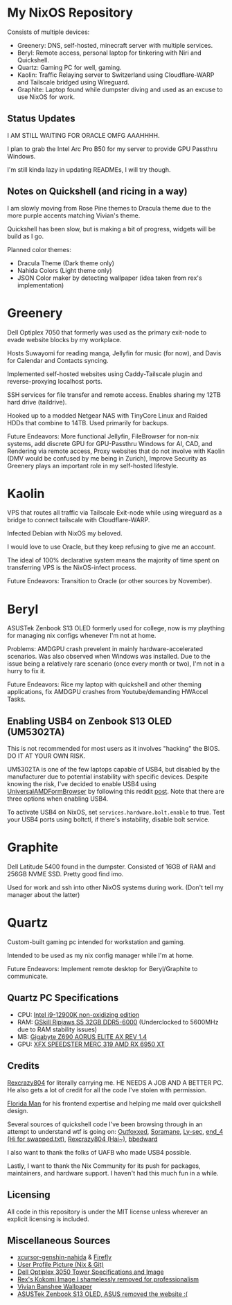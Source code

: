 # My NixOS Repository
Consists of multiple devices:

- Greenery: DNS, self-hosted, minecraft server with multiple services.
- Beryl: Remote access, personal laptop for tinkering with Niri and Quickshell.
- Quartz: Gaming PC for well, gaming.
- Kaolin: Traffic Relaying server to Switzerland using Cloudflare-WARP and Tailscale bridged using Wireguard.
- Graphite: Laptop found while dumpster diving and used as an excuse to use NixOS for work.

## Status Updates
 I AM STILL WAITING FOR ORACLE OMFG AAAHHHH.

 I plan to grab the Intel Arc Pro B50 for my server to provide GPU Passthru Windows.

 I'm still kinda lazy in updating READMEs, I will try though.

## Notes on Quickshell (and ricing in a way)

I am slowly moving from Rose Pine themes to Dracula theme due to the more purple accents
matching Vivian's theme.

Quickshell has been slow, but is making a bit of progress, widgets will be build as I go.

Planned color themes:
- Dracula Theme (Dark theme only)
- Nahida Colors (Light theme only)
- JSON Color maker by detecting wallpaper (idea taken from rex's implementation)

# Greenery

Dell Optiplex 7050 that formerly was used as the primary exit-node to evade website blocks by my workplace.

Hosts Suwayomi for reading manga, Jellyfin for music (for now), and Davis for Calendar and Contacts syncing.

Implemented self-hosted websites using Caddy-Tailscale plugin and reverse-proxying localhost ports.

SSH services for file transfer and remote access. Enables sharing my 12TB hard drive (taildrive).

Hooked up to a modded Netgear NAS with TinyCore Linux and Raided HDDs that combine to 14TB. Used primarily for
backups.

Future Endeavors: More functional Jellyfin, FileBrowser for non-nix systems, add discrete GPU for GPU-Passthru Windows
for AI, CAD, and Rendering via remote access, Proxy websites that do not involve with Kaolin (DMV would be confused by me 
being in Zurich), Improve Security as Greenery plays an important role in my self-hosted lifestyle.

# Kaolin

VPS that routes all traffic via Tailscale Exit-node while using wireguard as a bridge to connect tailscale
with Cloudflare-WARP.

Infected Debian with NixOS my beloved.

I would love to use Oracle, but they keep refusing to give me an account.

The ideal of 100% declarative system means the majority of time spent on transferring VPS is the NixOS-infect process.

Future Endeavors: Transition to Oracle (or other sources by November).

# Beryl

ASUSTek Zenbook S13 OLED formerly used for college, now is my plaything for managing nix configs whenever I'm not at home.

Problems: AMDGPU crash prevelent in mainly hardware-accelerated scenarios. Was also observed when Windows was installed.
Due to the issue being a relatively rare scenario (once every month or two), I'm not in a hurry to fix it.

Future Endeavors: Rice my laptop with quickshell and other theming applications, fix AMDGPU crashes from Youtube/demanding HWAccel Tasks.

## Enabling USB4 on Zenbook S13 OLED (UM5302TA)
This is not recommended for most users as it involves "hacking" the
BIOS. DO IT AT YOUR OWN RISK.

UM5302TA is one of the few laptops capable of USB4, but disabled by the
manufacturer due to potential instability with specific devices. 
Despite knowing the risk, I've decided to enable USB4 using 
[UniversalAMDFormBrowser](https://github.com/DavidS95/Smokeless_UMAF/blob/main/UniversalAMDFormBrowser.zip) by following this reddit [post](https://www.reddit.com/r/ASUS/comments/13omq1e/zenbook_s13_bios_update_for_usb_4_whats_going_on/).
Note that there are three options when enabling USB4.

To activate USB4 on NixOS, set ```services.hardware.bolt.enable``` to true.
Test your USB4 ports using boltctl, if there's instability, disable bolt service.

# Graphite

Dell Latitude 5400 found in the dumpster. Consisted of 16GB of RAM and 256GB NVME SSD. Pretty good find imo.

Used for work and ssh into other NixOS systems during work. (Don't tell my manager about the latter)

# Quartz

Custom-built gaming pc intended for workstation and gaming.

Intended to be used as my nix config manager while I'm at home.

Future Endeavors: Implement remote desktop for Beryl/Graphite to communicate. 

## Quartz PC Specifications
- CPU: [Intel i9-12900K non-oxidizing edition](https://www.intel.com/content/www/us/en/products/sku/134599/intel-core-i912900k-processor-30m-cache-up-to-5-20-ghz/specifications.html)
- RAM: [GSkill Ripjaws S5 32GB DDR5-6000](https://www.gskill.com/products/1/165/377/Ripjaws-S5-DDR5-Intel-XMP) (Underclocked to 5600MHz due to RAM stability issues)
- MB: [Gigabyte Z690 AORUS ELITE AX REV 1.4](https://www.gigabyte.com/Motherboard/Z690-AORUS-ELITE-AX-rev-14)
- GPU: [XFX SPEEDSTER MERC 319 AMD RX 6950 XT](https://www.xfxforce.com/shop/xfx-speedster-merc-319-amd-radeon-tm-rx-6950-xt-black)

## Credits
[Rexcrazy804](https://github.com/Rexcrazy804) for literally carrying me. HE NEEDS A JOB AND A BETTER PC.
He also gets a lot of credit for all the code I've stolen with permission.

[Florida Man](https://github.com/zhuazhuzz) for his frontend expertise and helping me mald over quickshell design.

Several sources of quickshell code I've been browsing through in an attempt to understand wtf is going on:
[Outfoxxed](https://quickshell.outfoxxed.me/), [Soramane](https://github.com/caelestia-dots/shell), [Ly-sec](https://github.com/Ly-sec/nixos), [end_4 (Hi for swapped.txt)](https://github.com/end-4/dots-hyprland), [Rexcrazy804 (Hai~)](https://github.com/Rexcrazy804/Zaphkiel/tree/master/users/dots/quickshell/kurukurubar), [bbedward](https://github.com/bbedward/DankMaterialShell)

I also want to thank the folks of UAFB who made USB4 possible.

Lastly, I want to thank the Nix Community for its push for packages,
maintainers, and hardware support. I haven't had this much fun in
a while.

## Licensing
All code in this repository is under the MIT license unless wherever an
explicit licensing is included.

## Miscellaneous Sources
- [xcursor-genshin-nahida](https://aur.archlinux.org/packages/xcursor-samtoki-genshin-impact) & [Firefly](https://www.pling.com/p/2226124)
- [User Profile Picture (Nix & Git)](https://danbooru.donmai.us/posts/9246148)
- [Dell Optiplex 3050 Tower Specifications and Image](https://i.dell.com/sites/doccontent/shared-content/data-sheets/en/Documents/OptiPlex-3050-Towers-Technical-Specifications.pdf)
- [Rex's Kokomi Image I shamelessly removed for professionalism](https://danbooru.donmai.us/posts/9590836)
- [Vivian Banshee Wallpaper](https://danbooru.donmai.us/posts/9259057?q=vivian_banshee+pyogo)
- [ASUSTek Zenbook S13 OLED, ASUS removed the website :(](https://www.bestbuy.com/site/asus-zenbook-s-13-oled-um5302-13-3-laptop-amd-ryzen-7-16-gb-memory-1-tb-ssd-ponder-blue/6510809.p)
